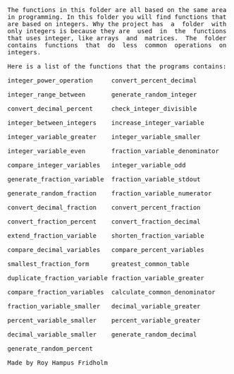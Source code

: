 
<pre>
The functions in this folder are all based on the same area
in programming. In this folder you will find functions that
are based on integers. Why the project has  a  folder  with
only integers is because they are  used  in  the  functions
that uses integer, like arrays  and  matrices.  The  folder
contains  functions  that  do  less  common  operations  on
integers.

Here is a list of the functions that the programs contains:

integer_power_operation     convert_percent_decimal

integer_range_between       generate_random_integer

convert_decimal_percent     check_integer_divisible

integer_between_integers    increase_integer_variable

integer_variable_greater    integer_variable_smaller

integer_variable_even       fraction_variable_denominator

compare_integer_variables   integer_variable_odd

generate_fraction_variable  fraction_variable_stdout

generate_random_fraction    fraction_variable_numerator

convert_decimal_fraction    convert_percent_fraction

convert_fraction_percent    convert_fraction_decimal

extend_fraction_variable    shorten_fraction_variable

compare_decimal_variables   compare_percent_variables

smallest_fraction_form      greatest_common_table

duplicate_fraction_variable fraction_variable_greater

compare_fraction_variables  calculate_common_denominator

fraction_variable_smaller   decimal_variable_greater

percent_variable_smaller    percent_variable_greater

decimal_variable_smaller    generate_random_decimal

generate_random_percent

Made by Roy Hampus Fridholm
</pre>
